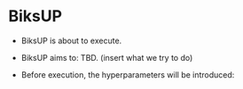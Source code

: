 # BiksUP

* BiksUP is about to execute.

* BiksUP aims to: TBD. (insert what we try to do)

* Before execution, the hyperparameters will be introduced:
